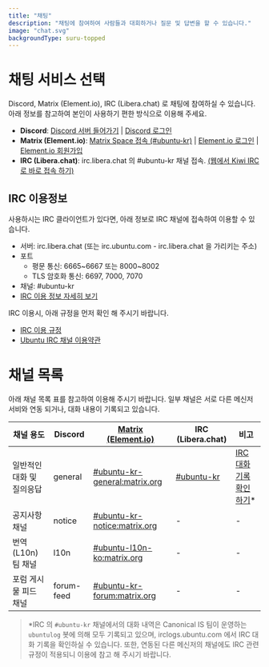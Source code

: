 ```yaml
---
title: "채팅"
description: "채팅에 참여하여 사람들과 대회하거나 질문 및 답변을 할 수 있습니다."
image: "chat.svg"
backgroundType: suru-topped
---
```


# 채팅 서비스 선택
Discord, Matrix (Element.io), IRC (Libera.chat) 로 채팅에 참여하실 수 있습니다. 아래 정보를 참고하여 본인이 사용하기 편한 방식으로 이용해 주세요.

- **Discord**: [Discord 서버 들어가기](https://discord.gg/SvvucNBR3B) | [Discord 로그인](https://discord.com/login)
- **Matrix (Element.io)**: [Matrix Space 접속 (#ubuntu-kr)](https://matrix.to/#/#ubuntu-kr:matrix.org) | [Element.io 로그인](https://app.element.io/index.html#/login) | [Element.io 회원가입](https://app.element.io/index.html#/register)
- **IRC (Libera.chat)**: irc.libera.chat 의 #ubuntu-kr 채널 접속. [(웹에서 Kiwi IRC로 바로 접속 하기)](http://kiwiirc.com/client/irc.libera.chat/ubuntu-kr)

## IRC 이용정보

사용하시는 IRC 클라이언트가 있다면, 아래 정보로 IRC 채널에 접속하여 이용할 수 있습니다. 

- 서버: irc.libera.chat (또는 irc.ubuntu.com - irc.libera.chat 을 가리키는 주소)
- 포트
  - 평문 통신: 6665~6667 또는 8000~8002
  - TLS 암호화 통신: 6697, 7000, 7070
- 채널: #ubuntu-kr
- [IRC 이용 정보 자세히 보기](https://wiki.ubuntu-kr.org/index.php/IRC_%EC%9D%B4%EC%9A%A9_%EC%A0%95%EB%B3%B4)

IRC 이용시, 아래 규정을 먼저 확인 해 주시기 바랍니다.
- [IRC 이용 규정](https://wiki.ubuntu.com/KoreanTeam/IRC_Rules)
- [Ubuntu IRC 채널 이용약관](https://wiki.ubuntu.com/IRC/TermsOfService)

# 채널 목록

아래 채널 목록 표를 참고하여 이용해 주시기 바랍니다. 일부 채널은 서로 다른 메신저 서비와 연동 되거나, 대화 내용이 기록되고 있습니다.

| 채널 용도 | Discord | [Matrix (Element.io)](https://matrix.to/#/#ubuntu-kr:matrix.org) | IRC (Libera.chat) | 비고 |
| -- | -- | -- | -- | -- |
| 일반적인 대화 및 질의응답 | general | [#ubuntu-kr-general:matrix.org](https://matrix.to/#/#ubuntu-kr-general:matrix.org) | [#ubuntu-kr](http://kiwiirc.com/client/irc.libera.chat/ubuntu-kr) | [IRC 대화기록 확인하기](irclogs.ubuntu.com)* |
| 공지사항 채널 | notice | [#ubuntu-kr-notice:matrix.org](https://matrix.to/#/#ubuntu-kr-notice:matrix.org) | - | - |
| 번역(L10n)팀 채널 | l10n | [#ubuntu-l10n-ko:matrix.org](https://matrix.to/#/#ubuntu-l10n-ko:matrix.org) | - | - |
| 포럼 게시물 피드 채널 | forum-feed | [#ubuntu-kr-forum:matrix.org](https://matrix.to/#/#ubuntu-kr-forum:matrix.org) | - | - |


> *IRC 의 `#ubuntu-kr` 채널에서의 대화 내역은 Canonical IS 팀이 운영하는 `ubuntulog` 봇에 의해 모두 기록되고 있으며, irclogs.ubuntu.com 에서 IRC 대화 기록을 확인하실 수 있습니다. 또한, 연동된 다른 메신저의 채널에도 IRC 관련 규정이 적용되니 이용에 참고 해 주시기 바랍니다. 